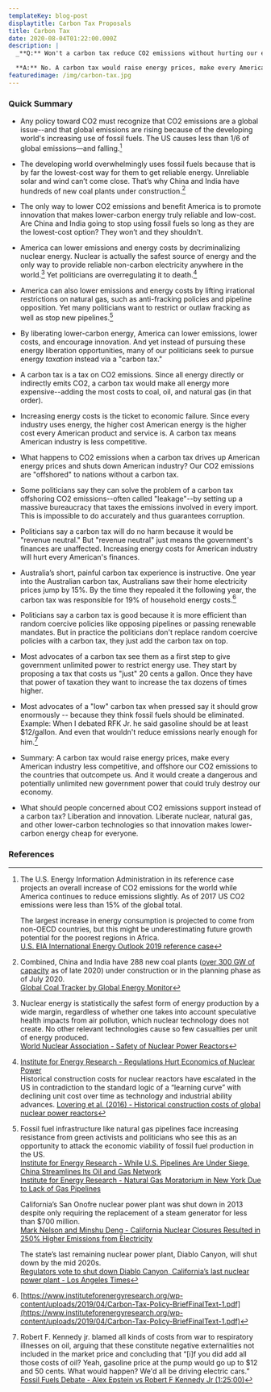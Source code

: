 ```yaml
---
templateKey: blog-post
displaytitle: Carbon Tax Proposals
title: Carbon Tax
date: 2020-08-04T01:22:00.000Z
description: |
  _**Q:** Won't a carbon tax reduce CO2 emissions without hurting our economy?_

  **A:** No. A carbon tax would raise energy prices, make every American industry less competitive, and offshore our CO2 emissions to the countries that outcompete us.
featuredimage: /img/carbon-tax.jpg
---
```


### Quick Summary

- Any policy toward CO2 must recognize that CO2 emissions are a global issue--and that global emissions are rising because of the developing world's increasing use of fossil fuels. The US causes less than 1/6 of global emissions—and falling.[^1]

- The developing world overwhelmingly uses fossil fuels because that is by far the lowest-cost way for them to get reliable energy. Unreliable solar and wind can’t come close. That’s why China and India have hundreds of new coal plants under construction.[^2]

- The only way to lower CO2 emissions and benefit America is to promote innovation that makes lower-carbon energy truly reliable and low-cost. Are China and India going to stop using fossil fuels so long as they are the lowest-cost option? They won’t and they shouldn’t.

- America can lower emissions and energy costs by decriminalizing nuclear energy. Nuclear is actually the safest source of energy and the only way to provide reliable non-carbon electricity anywhere in the world.[^3] Yet politicians are overregulating it to death.[^4]

- America can also lower emissions and energy costs by lifting irrational restrictions on natural gas, such as anti-fracking policies and pipeline opposition. Yet many politicians want to restrict or outlaw fracking as well as stop new pipelines.[^5]

- By liberating lower-carbon energy, America can lower emissions, lower costs, and encourage innovation. And yet instead of pursuing these energy liberation opportunities, many of our politicians seek to pursue energy _taxation_ instead via a "carbon tax."

- A carbon tax is a tax on CO2 emissions. Since all energy directly or indirectly emits CO2, a carbon tax would make all energy more expensive--adding the most costs to coal, oil, and natural gas (in that order).

- Increasing energy costs is the ticket to economic failure. Since every industry uses energy, the higher cost American energy is the higher cost every American product and service is. A carbon tax means American industry is less competitive.

- What happens to CO2 emissions when a carbon tax drives up American energy prices and shuts down American industry? Our CO2 emissions are "offshored" to nations without a carbon tax.

- Some politicians say they can solve the problem of a carbon tax offshoring CO2 emissions--often called "leakage"--by setting up a massive bureaucracy that taxes the emissions involved in every import. This is impossible to do accurately and thus guarantees corruption.

- Politicians say a carbon tax will do no harm because it would be "revenue neutral." But "revenue neutral" just means the government's finances are unaffected. Increasing energy costs for American industry will hurt every American's finances.

- Australia’s short, painful carbon tax experience is instructive. One year into the Australian carbon tax, Australians saw their home electricity prices jump by 15%. By the time they repealed it the following year, the carbon tax was responsible for 19% of household energy costs.[^6]

- Politicians say a carbon tax is good because it is more efficient than random coercive policies like opposing pipelines or passing renewable mandates. But in practice the politicians don't replace random coercive policies with a carbon tax, they just add the carbon tax on top.

- Most advocates of a carbon tax see them as a first step to give government unlimited power to restrict energy use. They start by proposing a tax that costs us "just" 20 cents a gallon. Once they have that power of taxation they want to increase the tax dozens of times higher.

- Most advocates of a "low" carbon tax when pressed say it should grow enormously -- because they think fossil fuels should be eliminated. Example: When I debated RFK Jr. he said gasoline should be at least \$12/gallon. And even that wouldn't reduce emissions nearly enough for him.[^7]

- Summary: A carbon tax would raise energy prices, make every American industry less competitive, and offshore our CO2 emissions to the countries that outcompete us. And it would create a dangerous and potentially unlimited new government power that could truly destroy our economy.

- What should people concerned about CO2 emissions support instead of a carbon tax? Liberation and innovation. Liberate nuclear, natural gas, and other lower-carbon technologies so that innovation makes lower-carbon energy cheap for everyone.

### References

[^1]:
    The U.S. Energy Information Administration in its reference case projects an overall increase of CO2 emissions for the world while America continues to reduce emissions slightly. As of 2017 US CO2 emissions were less than 15% of the global total.

    The largest increase in energy consumption is projected to come from non-OECD countries, but this might be underestimating future growth potential for the poorest regions in Africa.\
    [U.S. EIA International Energy Outlook 2019 reference case](https://www.eia.gov/outlooks/aeo/data/browser/#/?id=1-IEO2019&region=0-0&cases=Reference&start=2010&end=2050&f=A&linechart=~Reference-d080819.25-1-IEO2019~Reference-d080819.26-1-IEO2019~Reference-d080819.3-1-IEO2019&map=&ctype=linechart&sourcekey=0)

[^2]:
    Combined, China and India have 288 new coal plants ([over 300 GW of capacity](https://docs.google.com/spreadsheets/d/1W-gobEQugqTR_PP0iczJCrdaR-vYkJ0DzztSsCJXuKw/edit#gid=822738567) as of late 2020) under construction or in the planning phase as of July 2020.\
    [Global Coal Tracker by Global Energy Monitor](https://docs.google.com/spreadsheets/d/1kXtAw6QvhE14_KRn5lnGoVPsHN3fDZHVMlvz_s_ch1w/edit#gid=165011444)

[^3]:
    Nuclear energy is statistically the safest form of energy production by a wide margin, regardless of whether one takes into account speculative health impacts from air pollution, which nuclear technology does not create. No other relevant technologies cause so few casualties per unit of energy produced.\
    [World Nuclear Association - Safety of Nuclear Power Reactors](https://www.world-nuclear.org/information-library/safety-and-security/safety-of-plants/safety-of-nuclear-power-reactors.aspx)

[^4]:
    [Institute for Energy Research - Regulations Hurt Economics of Nuclear Power](https://www.instituteforenergyresearch.org/nuclear/regulations-hurt-economics-nuclear-power/)\
    Historical construction costs for nuclear reactors have escalated in the US in contradiction to the standard logic of a “learning curve” with declining unit cost over time as technology and industrial ability advances.
    [Lovering et al. (2016) - Historical construction costs of global nuclear power reactors](https://www.sciencedirect.com/science/article/pii/S0301421516300106)

[^5]:
    Fossil fuel infrastructure like natural gas pipelines face increasing resistance from green activists and politicians who see this as an opportunity to attack the economic viability of fossil fuel production in the US.\
    [Institute for Energy Research - While U.S. Pipelines Are Under Siege, China Streamlines Its Oil and Gas Network](https://www.instituteforenergyresearch.org/fossil-fuels/gas-and-oil/while-u-s-pipelines-are-under-siege-china-streamlines-its-oil-and-gas-network/)\
    [Institute for Energy Research - Natural Gas Moratorium in New York Due to Lack of Gas Pipelines](https://www.instituteforenergyresearch.org/fossil-fuels/natural-gas-moratorium-in-new-york-due-to-lack-of-gas-pipelines/)

    California’s San Onofre nuclear power plant was shut down in 2013 despite only requiring the replacement of a steam generator for less than \$700 million.\
    [Mark Nelson and Minshu Deng - California Nuclear Closures Resulted in 250% Higher Emissions from Electricity](https://environmentalprogress.org/big-news/2017/1/16/new-california-nuclear-closures-resulted-in-250-increase-in-california-emissions)

    The state’s last remaining nuclear power plant, Diablo Canyon, will shut down by the mid 2020s.\
    [Regulators vote to shut down Diablo Canyon, California’s last nuclear power plant - Los Angeles Times](https://www.latimes.com/business/la-fi-diablo-canyon-nuclear-20180111-story.html)

[^6]: [https://www.instituteforenergyresearch.org/wp-content/uploads/2019/04/Carbon-Tax-Policy-BriefFinalText-1.pdf](https://www.instituteforenergyresearch.org/wp-content/uploads/2019/04/Carbon-Tax-Policy-BriefFinalText-1.pdf)
[^7]:
    Robert F. Kennedy jr. blamed all kinds of costs from war to respiratory illnesses on oil, arguing that these constitute negative externalities not included in the market price and concluding that “[i]f you did add all those costs of oil? Yeah, gasoline price at the pump would go up to \$12 and 50 cents. What would happen? We'd all be driving electric cars.”\
    [Fossil Fuels Debate - Alex Epstein vs Robert F Kennedy Jr (1:25:00)](https://youtu.be/IyDpf_GpEW0?t=5100)
